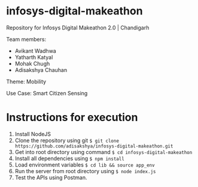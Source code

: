 # infosys-digital-makeathon
Repository for Infosys Digital Makeathon 2.0 | Chandigarh

Team members:

- Avikant Wadhwa
- Yatharth Katyal
- Mohak Chugh
- Adisakshya Chauhan

Theme: Mobility

Use Case: Smart Citizen Sensing

# Instructions for execution

1. Install NodeJS
2. Clone the repository using git ```$ git clone https://github.com/adisakshya/infosys-digital-makeathon.git```
3. Get into root directory using command ```$ cd infosys-digital-makeathon```
4. Install all dependencies using ```$ npm install```
5. Load environment variables ```$ cd lib && source app_env```
6. Run the server from root directory using ```$ node index.js```
7. Test the APIs using Postman.
